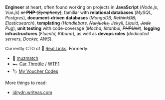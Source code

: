 **Engineer** at heart, often found working on projects in **JavaScript** (*Node.js, Vue.js*) ~~or **PHP** (*Symphony*)~~, familiar with **relational databases** (*MySQL, Postgres*), **document-driven databases** (*MongoDB, ~~RethinkDB,~~ Elasticsearch*), **templating** (*Handlebars, ~~Nunjucks,~~ Jekyll, Liquid, ~~Jade~~ Pug*), **unit testing** with code-coverage (*Mocha, Istanbul, ~~PHPUnit~~*), **logging infrastructures** (*Fluentd, Kibana*), as well as **devops roles** (*dedicated servers, Docker, AWS*).

Currently CTO of 🚀 [Real Links](https://www.reallinks.io/). Formerly:

- 🎈 [muzmatch](https://muzmatch.com)
- 🏎 [Car Throttle](https://www.carthrottle.com/) / [WTF1](https://wtf1.com)
- 🏷 [My Voucher Codes](https://www.myvouchercodes.co.uk/)

More things to read:

- [jdrydn.writeas.com](https://jdrydn.writeas.com)
